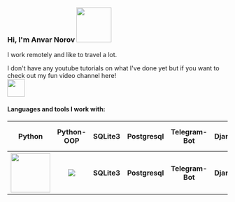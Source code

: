 ### Hi, I'm Anvar Norov <img src="[[[[[[[https://media.giphy.com/media/ppFKTGfSETHDq/giphy.gif](https://media.giphy.com/media/AWNxDbtHGIJDW/giphy.gif)](https://media.giphy.com/media/XaA0fpudSHPf4MPlEK/giphy.gif)](https://media.giphy.com/media/IoV8LXyfxdc16MfP2R/giphy.gif)](https://media.giphy.com/media/UDoUluo6dOP72/giphy.gif)](https://encrypted-tbn0.gstatic.com/images?q=tbn:ANd9GcRlLqtBeP3w4-lAsiw6Bj2lw-EPqux4-EJjW3u6Rjif7Im5z4TcscxuJEnddy2tauqKYn4&usqp=CAU)](https://media.giphy.com/media/ujrj9aoOdNvXO/giphy.gif)](https://giphy.com/clips/helloall-hello-all-1GwOOfdqGJWAMEzizM)" width="80px">

I work remotely and like to travel a lot.

I don't have any youtube tutorials on what I've done yet but if you want to check out my fun video channel here! </br>
<a href="https://www.youtube.com/channel/UCPQ3FAImgMI2qjL2n_Z233Q"> <img src="https://vectorseek.com/wp-content/uploads/2022/02/Youtube-Icon-Logo-Vector.jpg" width="40px"></a>
#### Languages and tools I work with:
<table>
	<tr>
		<th>Python</th>
		<th>Python-OOP</th>
		<th>SQLite3</th>
    		<th>Postgresql</th>
    		<th>Telegram-Bot</th>
    		<th>Django</th>
    		<th>Office Programms Pack</th>
	</tr>
  	<tr>
		<th><img src="[[[[[[[https://encrypted-tbn0.gstatic.com/images?q=tbn:ANd9GcTZZcoSxPx8HIDEWTXTyUIX0TBVEUABvUwu2dG0dtDtVb_7C6_0oG_lt_OuhiZIE5Qnpvw&usqp=CAU](https://encrypted-tbn0.gstatic.com/images?q=tbn:ANd9GcQfMvKXrrQxeDQJcBMqMoH9EYpsiTAoe7BFig&usqp=CAU)](https://encrypted-tbn0.gstatic.com/images?q=tbn:ANd9GcTnuFjaiMv_0T7i6kgYfG3wGMbu7i27UJFOEg&usqp=CAU)](https://encrypted-tbn0.gstatic.com/images?q=tbn:ANd9GcSS8xrbazgalabBw-bWAGPs1vO4S8lQEeuLc79ZTtu8Tixjgc--LfV9tudMijJi7pmVug&usqp=CAU)](https://encrypted-tbn0.gstatic.com/images?q=tbn:ANd9GcQbdygaJcj4dI_AQkmeeWvBPLxB74mmZEGtqjHOLWyIrtj_uSvpjD6m1R78U3kxBM84Oqc&usqp=CAU)](https://i.pinimg.com/originals/8f/23/98/8f2398dcd19c6a1776f6b55c83073c67.png)](https://encrypted-tbn0.gstatic.com/images?q=tbn:ANd9GcSUsd2Pm0XCWhLSxWJyZTKLQX1mCu0b1wrHMZlM42aZ57BNC-3ny5p3r0VGS6uC1WJedJc&usqp=CAU)](https://encrypted-tbn0.gstatic.com/images?q=tbn:ANd9GcRdUSBt8L-bWYF_3Ng5YibDly42Vo1-oYExzg&usqp=CAU)" width="90px"></th>
		<th><img src="https://i.ytimg.com/vi/8cmQHom36_w/hqdefault.jpg?sqp=-oaymwEWCKgBEF5IWvKriqkDCQgBFQAAiEIYAQ==&rs=AOn4CLBj62AbL-o6wqn7SSOtYSgL0RDGsw" widht="60px"></th>
		<th>SQLite3</th>
    		<th>Postgresql</th>
   		<th>Telegram-Bot</th>
    		<th>Django</th>
   		<th>Office Programms Pack</th>
	</tr>
</table>
